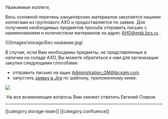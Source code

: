 Уважаемые коллеги, 

Весь основной перечень канцелярских материалов закупается нашими коллегами из группового АХО и предоставляется по заявке. Для получения необходимых предметов просьба отправить письмо с наименованием и количеством материалов на адрес [AHO@msk.bcs.ru](mailto:AHO@msk.bcs.ru) .

![](images/storage/Без названия.jpg)

В случае, если Вам необходимы предметы, не представленные в наличии на складе АХО, Вы можете обратиться к нам для организации закупки следующими способами: 


* отправить письмо на ящик [Administration_GM@bcsgm.com](mailto:Administration_GM@bcsgm.com)
* запустить [заявку в Jira](http://jira/secure/CreateIssue.jspa?pid=16200&issuetype=3) по шаблону, приложенному ниже:

![](images/storage/image2021-2-15_19-9-48.png)

 На все возникающие вопросы Вам сможет ответить Евгений Озеров. 













*****

[[category.storage-team]] 
[[category.confluence]] 
